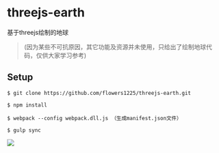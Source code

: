 # threejs-earth

基于threejs绘制的地球

> (因为某些不可抗原因，其它功能及资源并未使用，只给出了绘制地球代码，仅供大家学习参考)

## Setup

```
$ git clone https://github.com/flowers1225/threejs-earth.git

$ npm install

$ webpack --config webpack.dll.js （生成manifest.json文件）

$ gulp sync

```

![](https://github.com/flowers1225/threejs-earth/blob/master/src/img/earth.png)
